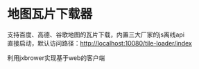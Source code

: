 # 地图瓦片下载器

支持百度、高德、谷歌地图的瓦片下载，内置三大厂家的js离线api <br>
直接启动，默认访问路径：[http://localhost:10080/tile-loader/index](http://localhost:10080/tile-loader/index) <br>

利用jxbrower实现基于web的客户端